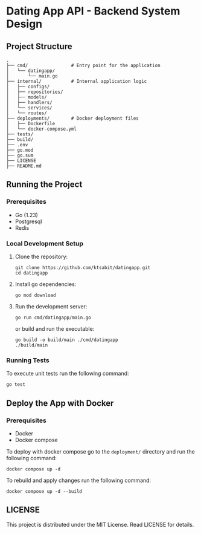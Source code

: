 # Dating App API - Backend System Design
## Project Structure
```
.
├── cmd/                # Entry point for the application
│   └── datingapp/     
│       └── main.go    
├── internal/           # Internal application logic
│   ├── configs/       
│   ├── repositories/  
│   ├── models/        
│   ├── handlers/      
│   └── services/       
│   └── routes/     
├── deployments/        # Docker deployment files
│   ├── Dockerfile     
│   └── docker-compose.yml 
├── tests/              
├── build/            
├── .env            
├── go.mod             
├── go.sum             
├── LICENSE            
├── README.md          
```

## Running the Project

### Prerequisites
- Go (1.23)
- Postgresql 
- Redis

### Local Development Setup
1. Clone the repository:
    ```
    git clone https://github.com/ktsabit/datingapp.git
    cd datingapp
    ```
2. Install go dependencies:
   ```
   go mod download
   ```
3. Run the development server:
   ```
   go run cmd/datingapp/main.go
   ```
   or build and run the executable:
   ```
   go build -o build/main ./cmd/datingapp
   ./build/main
   ```
### Running Tests
To execute unit tests run the following command:
```
go test
```

## Deploy the App with Docker

### Prerequisites
- Docker 
- Docker compose

To deploy with docker compose go to the `deployment/` directory and run the following command:
```
docker compose up -d
```
To rebuild and apply changes run the following command:
```
docker compose up -d --build
```






## LICENSE

This project is distributed under the MIT License. Read LICENSE for details.